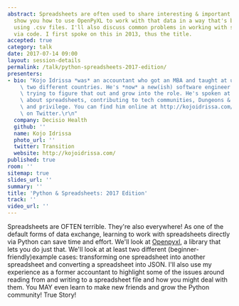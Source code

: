 ```yaml
---
abstract: Spreadsheets are often used to share interesting & important data. I'll
  show you how to use OpenPyXL to work with that data in a way that's better than
  using .csv files. I'll also discuss common problems in working with spreadsheets
  via code. I first spoke on this in 2013, thus the title.
accepted: true
category: talk
date: 2017-07-14 09:00
layout: session-details
permalink: /talk/python-spreadsheets-2017-edition/
presenters:
- bio: "Kojo Idrissa *was* an accountant who got an MBA and taught at university in\
    \ two different countries. He's *now* a new(ish) software engineer and is still\
    \ trying to figure that out and grow into the role. He's spoken at tech conferences\
    \ about spreadsheets, contributing to tech communities, Dungeons & Dragons, inclusion\
    \ and privilege. You can find him online at http://kojoidrissa.com/ or as [@transition](https://twitter.com/Transition)\
    \ on Twitter.\r\n"
  company: Decisio Health
  github: ''
  name: Kojo Idrissa
  photo_url: ''
  twitter: Transition
  website: http://kojoidrissa.com/
published: true
room: ''
sitemap: true
slides_url: ''
summary: ''
title: 'Python & Spreadsheets: 2017 Edition'
track: ''
video_url: ''
---
```


Spreadsheets are OFTEN terrible. They're also everywhere! As one of the default forms of data exchange, learning to work with spreadsheets directly via Python can save time and effort. We'll look at [Openpyxl](https://openpyxl.readthedocs.io/en/default/), a library that lets you do just that. We'll look at at least two different (beginner-friendly)example cases: transforming one spreadsheet into another spreadsheet and converting a spreadsheet into JSON. I'll also use my experience as a former accountant to highlight some of the issues around reading from and writing to a spreadsheet file and how you might deal with them. You MAY even learn to make new friends and grow the Python community! True Story!
